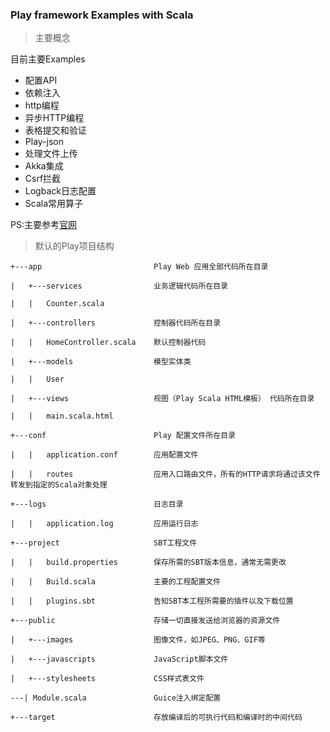 ### Play framework Examples with Scala

> 主要概念

目前主要Examples

* 配置API
* 依赖注入
* http编程
* 异步HTTP编程
* 表格提交和验证
* Play-json
* 处理文件上传
* Akka集成
* Csrf拦截
* Logback日志配置
* Scala常用算子


PS:主要参考[官网](https://www.playframework.com/documentation/2.7.x/ScalaHome)


> 默认的Play项目结构

```
+---app                         Play Web 应用全部代码所在目录

|   +---services                业务逻辑代码所在目录

|   |   Counter.scala       

|   +---controllers             控制器代码所在目录

|   |   HomeController.scala    默认控制器代码

|   +---models                  模型实体类

|   |   User  

|   +---views                   视图（Play Scala HTML模板） 代码所在目录

|   |   main.scala.html     

+---conf                        Play 配置文件所在目录

|   |   application.conf        应用配置文件

|   |   routes                  应用入口路由文件，所有的HTTP请求将通过该文件转发到指定的Scala对象处理

+---logs                        日志目录

|   |   application.log         应用运行日志

+---project                     SBT工程文件

|   |   build.properties        保存所需的SBT版本信息，通常无需更改

|   |   Build.scala             主要的工程配置文件

|   |   plugins.sbt             告知SBT本工程所需要的插件以及下载位置

+---public                      存储一切直接发送给浏览器的资源文件

|   +---images                  图像文件，如JPEG、PNG、GIF等

|   +---javascripts             JavaScript脚本文件

|   +---stylesheets             CSS样式表文件

---| Module.scala               Guice注入绑定配置

+---target                      存放编译后的可执行代码和编译时的中间代码
```